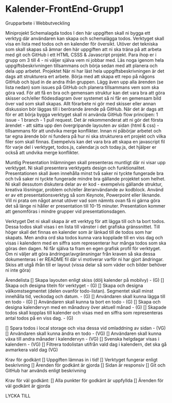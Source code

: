 # Kalender-FrontEnd-Grupp1
Grupparbete i Webbutveckling

Miniprojekt
Schemalagda todos
I den här uppgiften skall ni bygga ett verktyg där användaren kan skapa och schemalägga
todos. Verktyget skall visa en lista med todos och en kalender för översikt. Utöver det
tekniska som skall skapas så ämnar den här uppgiften att ni ska träna på att arbeta med
git och GitHub i ett HTML CSSS & Javascript projekt.
Para ihop er i grupp om 3 till 4 - ni väljer själva vem ni jobbar med. Läs noga igenom hela
uppgiftsbeskrivningen tillsammans och börja sedan med att planera och dela upp arbetet.
Projektet
När ni har läst hela uppgiftsbeskrivningen är det dags att strukturera ert arbete. Börja
med att skapa ett repo på någons GitHub och bjud in de andra ifrån gruppen. Lägg även
upp alla ärenden (se lista nedan) som issues på GitHub och planera tillsammans vem som
ska göra vad. För att få en bra och gemensam struktur kan det vara bra att göra skisser
och/eller flödesdiagram över systemet så ni får en gemensam bild över vad som skall
skapas. Allt förarbete ni gör med skisser eller annan diskussion bör läggas till i berörande
ärende på GitHub. När det är dags att för er att börja bygga verktyget skall ni använda
GitHub flow principen: 1 issue - 1 branch - 1 pull request.
Det är rekommenderat att ni gör det första ärendet - att sätta upp den övergripande
layouten av sidan (html & css) - tillsammans för att undvika merge konflikter. Innan ni
påbörjar arbetet och tar egna ärende bör ni fundera på hur ni ska strukturera ert projekt
och vilka filer som skall finnas. Exempelvis kan det vara bra att skapa en javascript fil för
varje del i verktyget, todos.js, calendar.js och today.js, det hjälper er också att undvika merge
konflikter.

Muntlig Presentation
Inlämningen skall presenteras muntligt där ni visar upp verktyget. Ni skall presentera
verktygets design och funktionalitet. Presentationen skall även innehålla minst två saker
ni tyckte fungerade bra och två saker ni tyckte fungerade mindre bra gällande projektet
som helhet. Ni skall dessutom diskutera delar av er kod - exempelvis gällande struktur,
kreativa lösningar, problem och/eller återanvändande av kodblock. Använd er av ett
presentationsverktyg så som Keynote, Powerpoint eller liknande. Vill ni prata om något
annat utöver vad som nämnts ovan få ni gärna göra det så länge ni håller er presentation
till 10-15 minuter.
Presentation kommer att genomföras i mindre grupper vid presentationsdagen.


Verktyget
Det ni skall skapa är ett verktyg för att lägga till och ta bort todos. Dessa todos skall visas i
en lista till vänster i det grafiska gränssnittet. Till höger skall det finnas en kalender som är
länkad till de todos som har skapats. Men andra ord ska todos kunna vara kopplade till en
viss dag och visas i kalendern med en siffra som representerar hur många todos som ska
göras den dagen. Ni får själva ta fram en egen grafisk profil för verktyget. Om ni väljer att
göra ändringar/avgränsningar från kraven så ska dessa dokumenteras i er README fil
där vi motiverar varför ni har gjort ändringar.
Skiss att utgå ifrån till er layout (vissa delar så som väder och bilder behöver ni inte göra)


Ärendelista
[] Skapa layouten enligt skiss (dölj kalender på mobilvy) - (G)
[] Skapa och designa titeln för verktyget - (G)
[] Skapa och designa välkomstsegmentet (delen ovanför todo-listan). Segmentet skall
minst innehålla tid, veckodag och datum. - (G)
[] Användaren skall kunna lägga till en todo - (G)
[] Användaren skall kunna ta bort en todo - (G)
[] Skapa och designa kalendervyn med en månadsvy över aktuell månad - (G)
[] Skapade todos skall kopplas till kalender och visas med en siffra som representeras
antal todos på en viss dag. - (G)

[] Spara todos i local storage och visa dessa vid omladdning av sidan - (VG)
[] Användaren skall kunna ändra en todo - (VG)
[] Användaren skall kunna växa till andra månader i kalendervyn - (VG)
[] Svenska helgdagar visas i kalendern - (VG)
[] Filtrera todolistan utifrån vald dag i kalendern, det ska gå avmarkera vald dag (VG)

Krav för godkänt
[] Uppgiften lämnas in i tid!
[] Verktyget fungerar enligt beskrivning
[] Ärenden för godkänt är gjorda
[] Sidan är responsiv
[] Git och GitHub har används enligt beskrivning

Krav för väl godkänt:
[] Alla punkter för godkänt är uppfyllda
[] Ärenden för väl godkänt är gjorda

LYCKA TILL
